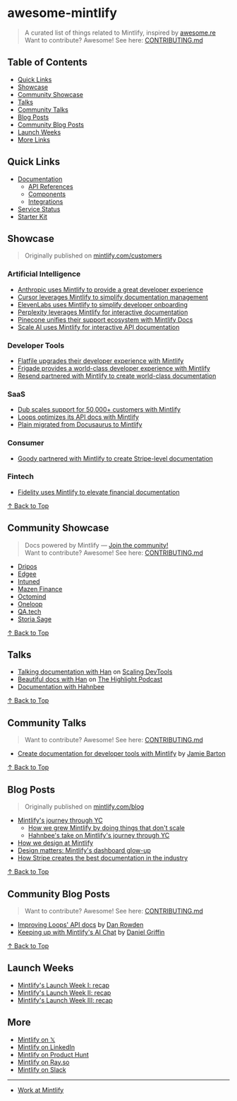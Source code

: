 # awesome-mintlify

> A curated list of things related to Mintlify, inspired by [awesome.re](http://awesome.re/) <br/>
> Want to contribute? Awesome! See here: [CONTRIBUTING.md](/CONTRIBUTING.md)

## Table of Contents

- [Quick Links](#quick-links)
- [Showcase](#showcase)
- [Community Showcase](#community-showcase)
- [Talks](#talks)
- [Community Talks](#community-talks)
- [Blog Posts](#blog-posts)
- [Community Blog Posts](#community-blog-posts)
- [Launch Weeks](#launch-weeks)
- [More Links](#more)

## Quick Links

- [Documentation](https://mintlify.com/docs)
  - [API References](https://mintlify.com/docs/api-playground)
  - [Components](https://mintlify.com/docs/content/components)
  - [Integrations](https://mintlify.com/docs/integrations)
- [Service Status](https://status.mintlify.com/)
- [Starter Kit](https://git.new/docs)

## Showcase

> Originally published on [mintlify.com/customers](https://mintlify.com/customers)

### Artificial Intelligence

- [Anthropic uses Mintlify to provide a great developer experience](https://go.mintlify.com/customers/anthropic)
- [Cursor leverages Mintlify to simplify documentation management](https://go.mintlify.com/customers/cursor)
- [ElevenLabs uses Mintlify to simplify developer onboarding](https://go.mintlify.com/customers/elevenlabs)
- [Perplexity leverages Mintlify for interactive documentation](https://go.mintlify.com/customers/perplexity)
- [Pinecone unifies their support ecosystem with Mintlify Docs](https://go.mintlify.com/customers/pinecone)
- [Scale AI uses Mintlify for interactive API documentation](https://go.mintlify.com/customers/scale)

### Developer Tools

- [Flatfile upgrades their developer experience with Mintlify](https://go.mintlify.com/customers/flatfile)
- [Frigade provides a world-class developer experience with Mintlify](https://go.mintlify.com/customers/frigade)
- [Resend partnered with Mintlify to create world-class documentation](https://go.mintlify.com/customers/resend)

### SaaS

- [Dub scales support for 50,000+ customers with Mintlify](https://go.mintlify.com/customers/dub)
- [Loops optimizes its API docs with Mintlify](https://go.mintlify.com/customers/loops)
- [Plain migrated from Docusaurus to Mintlify](https://go.mintlify.com/customers/plain)

### Consumer

- [Goody partnered with Mintlify to create Stripe-level documentation](https://go.mintlify.com/customers/goody)

### Fintech

- [Fidelity uses Mintlify to elevate financial documentation](https://go.mintlify.com/customers/fidelity-investment)

[↑ Back to Top](#awesome-mintlify)

## Community Showcase

> Docs powered by Mintlify — [Join the community!](https://mintlify.com/community) <br/>
> Want to contribute? Awesome! See here: [CONTRIBUTING.md](/CONTRIBUTING.md)

- [Dripos](https://support.dripos.com/)
- [Edgee](https://docs.edgee.cloud/)
- [Intuned](https://docs.intunedhq.com/)
- [Mazen Finance](https://docs.mazen.finance)
- [Octomind](https://octomind.dev/docs)
- [Oneloop](https://docs.oneloop.ai/)
- [QA.tech](https://docs.qa.tech/)
- [Storia Sage](https://sage-docs.storia.ai)

[↑ Back to Top](#awesome-mintlify)

## Talks

- [Talking documentation with Han](https://www.youtube.com/watch?v=JaMVGUlT3yI) on [Scaling DevTools](https://scalingdevtools.com/)
- [Beautiful docs with Han](https://www.youtube.com/watch?v=vGPpaTpTOdA) on [The Highlight Podcast](https://www.youtube.com/@highlight-io/podcasts)
- [Documentation with Hahnbee](https://www.youtube.com/watch?v=QVwNqNgLRUw)

[↑ Back to Top](#awesome-mintlify)

## Community Talks

> Want to contribute? Awesome! See here: [CONTRIBUTING.md](/CONTRIBUTING.md)

- [Create documentation for developer tools with Mintlify](https://www.youtube.com/watch?v=hFlZJzY2HNM) by [Jamie Barton](https://www.linkedin.com/in/notrab/)

[↑ Back to Top](#awesome-mintlify)

## Blog Posts

> Originally published on [mintlify.com/blog](https://mintlify.com/blog)

- [Mintlify's journey through YC](https://mintlify.com/blog/ycombinator)
  - [How we grew Mintlify by doing things that don't scale](https://mintlify.com/blog/things-that-do-not-scale)
  - [Hahnbee's take on Mintlify's journey through YC](https://mintlify.com/blog/hahnbee-applying-to-yc)
- [How we design at Mintlify](https://mintlify.com/blog/how-we-design-at-mintlify)
- [Design matters: Mintlify's dashboard glow-up](https://mintlify.com/blog/design-matters)
- [How Stripe creates the best documentation in the industry](https://go.mintlify.com/blog/stripe-docs)

[↑ Back to Top](#awesome-mintlify)

## Community Blog Posts

> Want to contribute? Awesome! See here: [CONTRIBUTING.md](/CONTRIBUTING.md)

- [Improving Loops' API docs](https://loops.so/docs/guides/how-we-work-documentation) by [Dan Rowden](https://x.com/dr)
- [Keeping up with Mintlify's AI Chat](https://dev.to/danielsgriffin/keeping-up-with-mintlifys-ai-chat-5a0m) by [Daniel Griffin](https://x.com/danielsgriffin)

[↑ Back to Top](#awesome-mintlify)

## Launch Weeks

- [Mintlify's Launch Week I: recap](https://mintlify.com/blog/launch-week-wrapup)
- [Mintlify's Launch Week II: recap](https://x.com/mintlify/status/1749524318940487816)
- [Mintlify's Launch Week III: recap](https://x.com/mintlify/status/1810826290502717480)

## More

- [Mintlify on 𝕏](https://x.com/mintlify)
- [Mintlify on LinkedIn](https://linkedin.com/company/mintlify)
- [Mintlify on Product Hunt](https://producthunt.com/products/mintlify)
- [Mintlify on Ray.so](https://ray.so/mintlify)
- [Mintlify on Slack](https://mintlify.com/community)

---

- [Work at Mintlify](https://mintlify.com/careers)
